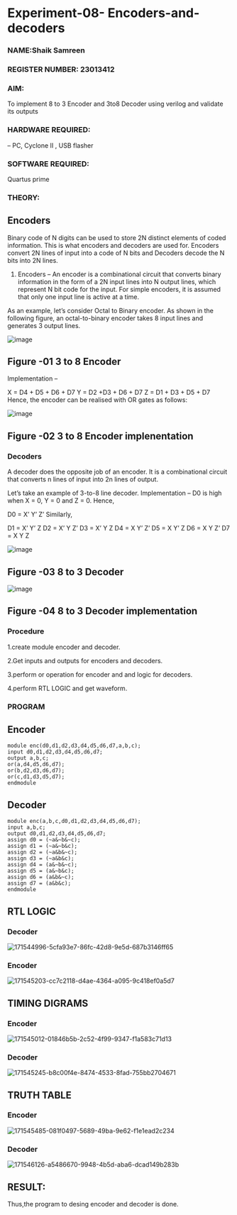# Experiment-08- Encoders-and-decoders
### NAME:Shaik Samreen
### REGISTER NUMBER: 23013412
### AIM: 
To implement 8 to 3 Encoder and  3to8 Decoder using verilog and validate its outputs
### HARDWARE REQUIRED: 
– PC, Cyclone II , USB flasher
### SOFTWARE REQUIRED:
Quartus prime
### THEORY:

## Encoders
Binary code of N digits can be used to store 2N distinct elements of coded information. This is what encoders and decoders are used for. Encoders convert 2N lines of input into a code of N bits and Decoders decode the N bits into 2N lines.

1. Encoders –
An encoder is a combinational circuit that converts binary information in the form of a 2N input lines into N output lines, which represent N bit code for the input. For simple encoders, it is assumed that only one input line is active at a time.

As an example, let’s consider Octal to Binary encoder. As shown in the following figure, an octal-to-binary encoder takes 8 input lines and generates 3 output lines.

![image](https://user-images.githubusercontent.com/36288975/171543588-bc0746df-a173-4b35-989e-5fb7d385fe8a.png)
## Figure -01 3 to 8 Encoder 


Implementation –

X = D4 + D5 + D6 + D7
Y = D2 +D3 + D6 + D7
Z = D1 + D3 + D5 + D7 
Hence, the encoder can be realised with OR gates as follows:


![image](https://user-images.githubusercontent.com/36288975/171543740-68403b82-aa93-4c98-9343-f32b14885a2e.png)
## Figure -02 3 to 8 Encoder implenentation 

 ### Decoders 
A decoder does the opposite job of an encoder. It is a combinational circuit that converts n lines of input into 2n lines of output.

Let’s take an example of 3-to-8 line decoder.
Implementation –
D0 is high when X = 0, Y = 0 and Z = 0. Hence,

D0 = X’ Y’ Z’ 
Similarly,

D1 = X’ Y’ Z
D2 = X’ Y Z’
D3 = X’ Y Z
D4 = X Y’ Z’
D5 = X Y’ Z
D6 = X Y Z’
D7 = X Y Z 


![image](https://user-images.githubusercontent.com/36288975/171543978-ee2d0671-2846-40a1-8705-507fd6287a49.png)
## Figure -03 8 to 3 Decoder 



![image](https://user-images.githubusercontent.com/36288975/171543866-5a6eace6-8683-49d7-9c4f-a7cb30ec3035.png)
## Figure -04 8 to 3 Decoder implementation 

### Procedure

1.create module encoder and decoder.

2.Get inputs and outputs for encoders and decoders.

3.perform or operation for encoder and and logic for decoders.

4.perform RTL LOGIC and get waveform.


### PROGRAM 
## Encoder
```
module enc(d0,d1,d2,d3,d4,d5,d6,d7,a,b,c);
input d0,d1,d2,d3,d4,d5,d6,d7;
output a,b,c;
or(a,d4,d5,d6,d7);
or(b,d2,d3,d6,d7);
or(c,d1,d3,d5,d7);
endmodule
```
## Decoder
```
module enc(a,b,c,d0,d1,d2,d3,d4,d5,d6,d7);
input a,b,c;
output d0,d1,d2,d3,d4,d5,d6,d7;
assign d0 = (~a&~b&~c);
assign d1 = (~a&~b&c);
assign d2 = (~a&b&~c);
assign d3 = (~a&b&c);
assign d4 = (a&~b&~c);
assign d5 = (a&~b&c);
assign d6 = (a&b&~c);
assign d7 = (a&b&c);
endmodule
```







## RTL LOGIC  
### Decoder

![171544996-5cfa93e7-86fc-42d8-9e5d-687b3146ff65](https://github.com/samreen-sk/Experiment-08-Encoders-and-decoders-/assets/149347632/df65ad43-8f20-49c1-a751-b3e1cc6b7bca)

### Encoder 

![171545203-cc7c2118-d4ae-4364-a095-9c418ef0a5d7](https://github.com/samreen-sk/Experiment-08-Encoders-and-decoders-/assets/149347632/dcc64056-fac4-417b-8362-e278ee4e2c39)


## TIMING DIGRAMS  
### Encoder

![171545012-01846b5b-2c52-4f99-9347-f1a583c71d13](https://github.com/samreen-sk/Experiment-08-Encoders-and-decoders-/assets/149347632/81bb6f8d-a8b0-4064-a750-93ea18186817)

### Decoder

![171545245-b8c00f4e-8474-4533-8fad-755bb2704671](https://github.com/samreen-sk/Experiment-08-Encoders-and-decoders-/assets/149347632/1a7e6f00-5a4c-469e-a49c-a3c8819e1afb)

 
## TRUTH TABLE 

### Encoder

![171545485-081f0497-5689-49ba-9e62-f1e1ead2c234](https://github.com/samreen-sk/Experiment-08-Encoders-and-decoders-/assets/149347632/47516942-59b6-4450-9d7d-d028fd894569)

### Decoder

![171546126-a5486670-9948-4b5d-aba6-dcad149b283b](https://github.com/samreen-sk/Experiment-08-Encoders-and-decoders-/assets/149347632/57b51c4f-2a96-46e3-af83-232e73d76931)


## RESULT:
Thus,the program to desing encoder and decoder is done.
